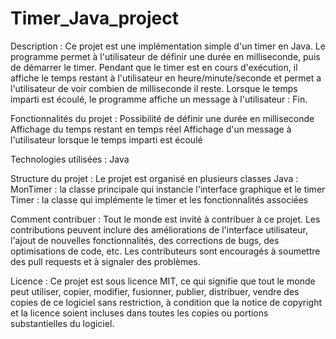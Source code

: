 # Timer_Java_project

Description :
Ce projet est une implémentation simple d'un timer en Java. Le programme permet à l'utilisateur de définir une durée en milliseconde, puis de démarrer le timer. Pendant que le timer est en cours d'exécution, il affiche le temps restant à l'utilisateur en heure/minute/seconde et permet a l'utilisateur de voir combien de milliseconde il reste. Lorsque le temps imparti est écoulé, le programme affiche un message à l'utilisateur : Fin.


Fonctionnalités du projet :
Possibilité de définir une durée en milliseconde
Affichage du temps restant en temps réel
Affichage d'un message à l'utilisateur lorsque le temps imparti est écoulé


Technologies utilisées :
Java

Structure du projet :
Le projet est organisé en plusieurs classes Java :
MonTimer : la classe principale qui instancie l'interface graphique et le timer
Timer : la classe qui implémente le timer et les fonctionnalités associées


Comment contribuer :
Tout le monde est invité à contribuer à ce projet. Les contributions peuvent inclure des améliorations de l'interface utilisateur, l'ajout de nouvelles fonctionnalités, des corrections de bugs, des optimisations de code, etc. Les contributeurs sont encouragés à soumettre des pull requests et à signaler des problèmes.


Licence :
Ce projet est sous licence MIT, ce qui signifie que tout le monde peut utiliser, copier, modifier, fusionner, publier, distribuer, vendre des copies de ce logiciel sans restriction, à condition que la notice de copyright et la licence soient incluses dans toutes les copies ou portions substantielles du logiciel.
